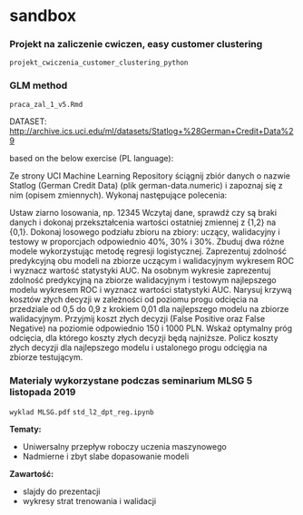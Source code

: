 # sandbox

### Projekt na zaliczenie cwiczen, easy customer clustering

`projekt_cwiczenia_customer_clustering_python`

### GLM method

`praca_zal_1_v5.Rmd`

DATASET: http://archive.ics.uci.edu/ml/datasets/Statlog+%28German+Credit+Data%29

based on the below exercise (PL language):

Ze strony UCI Machine Learning Repository ściągnij zbiór danych o nazwie Statlog (German Credit Data) (plik german-data.numeric) i zapoznaj się z nim (opisem zmiennych). Wykonaj następujące polecenia:

Ustaw ziarno losowania, np. 12345
Wczytaj dane, sprawdź czy są braki danych i dokonaj przekształcenia wartości ostatniej zmiennej z {1,2} na {0,1}.
Dokonaj losowego podziału zbioru na zbiory: uczący, walidacyjny i testowy w proporcjach odpowiednio 40%, 30% i 30%.
Zbuduj dwa różne modele wykorzystując metodę regresji logistycznej.
Zaprezentuj zdolność predykcyjną obu modeli na zbiorze uczącym i walidacyjnym wykresem ROC i wyznacz wartość statystyki AUC.
Na osobnym wykresie zaprezentuj zdolność predykcyjną na zbiorze walidacyjnym i testowym najlepszego modelu wykresem ROC i wyznacz wartości statystyki AUC.
Narysuj krzywą kosztów złych decyzji w zależności od poziomu progu odcięcia na przedziale od 0,5 do 0,9 z krokiem 0,01 dla najlepszego modelu na zbiorze walidacyjnym. Przyjmij koszt złych decyzji (False Positive oraz False Negative) na poziomie odpowiednio 150 i 1000 PLN. Wskaż optymalny próg odcięcia, dla którego koszty złych decyzji będą najniższe. Policz koszty złych decyzji dla najlepszego modelu i ustalonego progu odcięgia na zbiorze testującym.

### Materialy wykorzystane podczas seminarium MLSG 5 listopada 2019

`wyklad MLSG.pdf`
`std_l2_dpt_reg.ipynb`

**Tematy:**
- Uniwersalny przepływ roboczy uczenia maszynowego
- Nadmierne i zbyt slabe dopasowanie modeli

**Zawartość:** 
- slajdy do prezentacji
- wykresy strat trenowania i walidacji 
